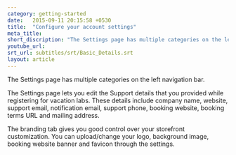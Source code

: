 ```yaml
---
category: getting-started
date:   2015-09-11 20:15:58 +0530
title:  "Configure your account settings"
meta_title: 
short_discription: "The Settings page has multiple categories on the left navigation bar.   The Settings page lets you edit the Support details that you provided while registering for vacation labs."
youtube_url: 
srt_url: subtitles/srt/Basic_Details.srt
layout: article
---
```


The Settings page has multiple categories on the left navigation bar.

The Settings page lets you edit the Support details that you provided while registering for vacation labs. These details include company name, website, support email, notification email, support phone, booking website, booking terms URL and mailing address.

The branding tab gives you good control over your storefront customization. You can upload/change your logo, background image, booking website banner and favicon through the settings.
